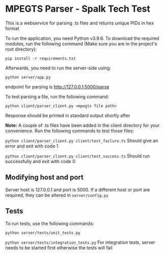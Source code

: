 # MPEGTS Parser - Spalk Tech Test
This is a webservice for parsing .ts files and returns unique PIDs in hex format

To run the application, you need Python v3.9.6. To download the required modules, run the following command (Make sure you are in the project's root directory):

`pip install -r requirements.txt`

Afterwards, you need to run the server-side using:

`python server/app.py`

endpoint for parsing is http://127.0.0.1:5000/parse

To test parsing a file, run the following command:

`python client/parser_client.py <mpegts file path>`

Response should be printed in standard output shortly after

**Note:** A couple of .ts files have been added in the client directory for your convenience. Run the following commands to test those files:

`python client/parser_client.py client/test_failure.ts` Should give an error and exit with code 1

`python client/parser_client.py client/test_success.ts` Should run successfully and exit with code 0


## Modifying host and port
Server host is 127.0.0.1 and port is 5000. If a different host or port are required, they can be altered in 
`server/config.py`

## Tests
To run tests, use the following commands:

`python server/tests/unit_tests.py`

`python server/tests/integration_tests.py` For integration tests, server needs to be started first otherwise the tests will fail
